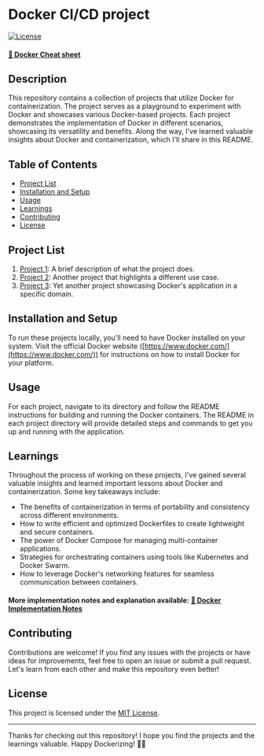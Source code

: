 # Docker CI/CD project

[![License](https://img.shields.io/badge/license-MIT-blue.svg)](LICENSE)

#### [ 🔗 Docker Cheat sheet](./docs/cheat_sheet.md) 

## Description

This repository contains a collection of projects that utilize Docker for containerization. The project serves as a playground to experiment with Docker and showcases various Docker-based projects. Each project demonstrates the implementation of Docker in different scenarios, showcasing its versatility and benefits. Along the way, I've learned valuable insights about Docker and containerization, which I'll share in this README.

## Table of Contents

- [Project List](#project-list)
- [Installation and Setup](#installation-and-setup)
- [Usage](#usage)
- [Learnings](#learnings)
- [Contributing](#contributing)
- [License](#license)

## Project List

1. [Project 1](link-to-project-1): A brief description of what the project does.
2. [Project 2](link-to-project-2): Another project that highlights a different use case.
3. [Project 3](link-to-project-3): Yet another project showcasing Docker's application in a specific domain.

## Installation and Setup

To run these projects locally, you'll need to have Docker installed on your system. Visit the official Docker website ([https://www.docker.com/](https://www.docker.com/)) for instructions on how to install Docker for your platform.

## Usage

For each project, navigate to its directory and follow the README instructions for building and running the Docker containers. The README in each project directory will provide detailed steps and commands to get you up and running with the application.

## Learnings

Throughout the process of working on these projects, I've gained several valuable insights and learned important lessons about Docker and containerization. Some key takeaways include:

- The benefits of containerization in terms of portability and consistency across different environments.
- How to write efficient and optimized Dockerfiles to create lightweight and secure containers.
- The power of Docker Compose for managing multi-container applications.
- Strategies for orchestrating containers using tools like Kubernetes and Docker Swarm.
- How to leverage Docker's networking features for seamless communication between containers.

#### More implementation notes and explanation available: [ 🔗 Docker Implementation Notes](./docs/docker_implementation_notes.md)
## Contributing

Contributions are welcome! If you find any issues with the projects or have ideas for improvements, feel free to open an issue or submit a pull request. Let's learn from each other and make this repository even better!

## License

This project is licensed under the [MIT License](LICENSE).

---

Thanks for checking out this repository! I hope you find the projects and the learnings valuable. Happy Dockerizing! 🐳🚀
